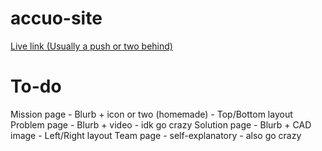 # accuo-site

[Live link (Usually a push or two behind)](https://vicmart1.github.io/accuo-site/)

# To-do

Mission page - Blurb + icon or two (homemade) - Top/Bottom layout
Problem page - Blurb + video - idk go crazy
Solution page - Blurb + CAD image - Left/Right layout
Team page - self-explanatory - also go crazy